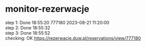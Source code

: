 # monitor-rezerwacje

step 1: Done 18:55:20 777180 2023-08-21 11:20:00                               
step 2: Done 18:55:32                               
step 3: Done 18:55:52                               
checking: OK
https://rezerwacje.duw.pl/reservations/view/777180
